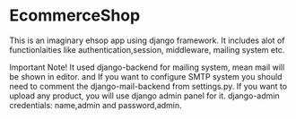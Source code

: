 # EcommerceShop
This is an imaginary ehsop app using django framework.
It includes alot of functionlaities like authentication,session, middleware, mailing system etc.

Important Note!
It used django-backend for mailing system, mean mail will be shown in editor. and If you want to configure SMTP system you should need to comment the django-mail-backend from settings.py.
If you want to upload any product, you will use django admin panel for it.
django-admin credentials:
name,admin and password,admin.

